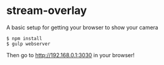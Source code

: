 # stream-overlay

A basic setup for getting your browser to show your camera

``` shell
$ npm install
$ gulp webserver
```

Then go to http://192.168.0.1:3030 in your browser!
